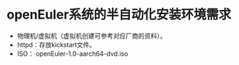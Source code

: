 # openEuler系统的半自动化安装环境需求<a name="ZH-CN_TOPIC_0187280625"></a>

-   物理机/虚拟机（虚拟机创建可参考对应厂商的资料）。
-   httpd：存放kickstart文件。
-   ISO： openEuler-1.0-aarch64-dvd.iso

